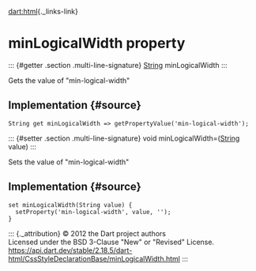 [dart:html](../../dart-html/dart-html-library){._links-link}

minLogicalWidth property
========================

::: {#getter .section .multi-line-signature}
[String](../../dart-core/string-class) minLogicalWidth
:::

Gets the value of \"min-logical-width\"

Implementation {#source}
--------------

``` {.language-dart data-language="dart"}
String get minLogicalWidth => getPropertyValue('min-logical-width');
```

::: {#setter .section .multi-line-signature}
void minLogicalWidth=([String](../../dart-core/string-class) value)
:::

Sets the value of \"min-logical-width\"

Implementation {#source}
--------------

``` {.language-dart data-language="dart"}
set minLogicalWidth(String value) {
  setProperty('min-logical-width', value, '');
}
```

::: {._attribution}
© 2012 the Dart project authors\
Licensed under the BSD 3-Clause \"New\" or \"Revised\" License.\
<https://api.dart.dev/stable/2.18.5/dart-html/CssStyleDeclarationBase/minLogicalWidth.html>
:::
